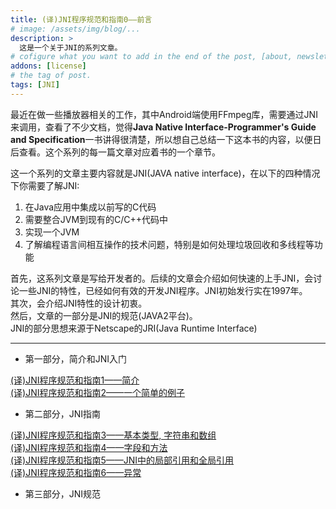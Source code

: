 ```yaml
---
title: (译)JNI程序规范和指南0——前言
# image: /assets/img/blog/...
description: >
  这是一个关于JNI的系列文章。
# cofigure what you want to add in the end of the post, [about, newsletter, related, random, license]
addons: [license]
# the tag of post.
tags: [JNI]
---
```

最近在做一些播放器相关的工作，其中Android端使用FFmpeg库，需要通过JNI来调用，查看了不少文档，觉得**Java Native Interface-Programmer's Guide and Specification**一书讲得很清楚，所以想自己总结一下这本书的内容，以便日后查看。这个系列的每一篇文章对应着书的一个章节。<br>

这一个系列的文章主要内容就是JNI(JAVA native interface)，在以下的四种情况下你需要了解JNI:
1. 在Java应用中集成以前写的C代码
2. 需要整合JVM到现有的C/C++代码中
3. 实现一个JVM
4. 了解编程语言间相互操作的技术问题，特别是如何处理垃圾回收和多线程等功能

首先，这系列文章是写给开发者的。后续的文章会介绍如何快速的上手JNI，会讨论一些JNI的特性，已经如何有效的开发JNI程序。JNI初始发行实在1997年。<br>
其次，会介绍JNI特性的设计初衷。<br>
然后，文章的一部分是JNI的规范(JAVA2平台)。<br>
JNI的部分思想来源于Netscape的JRI(Java Runtime Interface)

***
* 第一部分，简介和JNI入门

[(译)JNI程序规范和指南1——简介](/blog/2019-09-27-JNI-guides-and-specifications-1/)<br>
[(译)JNI程序规范和指南2——一个简单的例子](/blog/2019-09-28-JNI-guides-and-specifications-2)
* 第二部分，JNI指南

[(译)JNI程序规范和指南3——基本类型, 字符串和数组](/blog/2019-09-29-JNI-guides-and-specifications-3)<br>
[(译)JNI程序规范和指南4——字段和方法](/blog/2019-09-30-JNI-guides-and-specifications-4)<br>
[(译)JNI程序规范和指南5——JNI中的局部引用和全局引用](/blog/2019-10-02-JNI-guides-and-specifications-5)<br>
[(译)JNI程序规范和指南6——异常](/blog/2019-10-09-JNI-guides-and-specifications-6)<br>
* 第三部分，JNI规范
